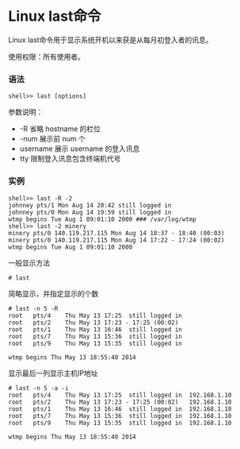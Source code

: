 # Linux last命令

Linux last命令用于显示系统开机以来获是从每月初登入者的讯息。

使用权限：所有使用者。

### 语法

    shell>> last [options]

参数说明：

- -R 省略 hostname 的栏位
- -num 展示前 num 个
- username 展示 username 的登入讯息
- tty 限制登入讯息包含终端机代号

### 实例

    shell>> last -R -2
    johnney pts/1 Mon Aug 14 20:42 still logged in
    johnney pts/0 Mon Aug 14 19:59 still logged in
    wtmp begins Tue Aug 1 09:01:10 2000 ### /var/log/wtmp
    shell>> last -2 minery
    minery pts/0 140.119.217.115 Mon Aug 14 18:37 - 18:40 (00:03)
    minery pts/0 140.119.217.115 Mon Aug 14 17:22 - 17:24 (00:02)
    wtmp begins Tue Aug 1 09:01:10 2000
    

一般显示方法

    # last

简略显示，并指定显示的个数

    # last -n 5 -R
    root   pts/4    Thu May 13 17:25  still logged in  
    root   pts/2    Thu May 13 17:23 - 17:25 (00:02)  
    root   pts/1    Thu May 13 16:46  still logged in  
    root   pts/7    Thu May 13 15:36  still logged in  
    root   pts/9    Thu May 13 15:35  still logged in  
    
    wtmp begins Thu May 13 18:55:40 2014
    

显示最后一列显示主机IP地址

    # last -n 5 -a -i
    root   pts/4    Thu May 13 17:25  still logged in  192.168.1.10
    root   pts/2    Thu May 13 17:23 - 17:25 (00:02)   192.168.1.10
    root   pts/1    Thu May 13 16:46  still logged in  192.168.1.10
    root   pts/7    Thu May 13 15:36  still logged in  192.168.1.10
    root   pts/9    Thu May 13 15:35  still logged in  192.168.1.10
    
    wtmp begins Thu May 13 18:55:40 2014
    